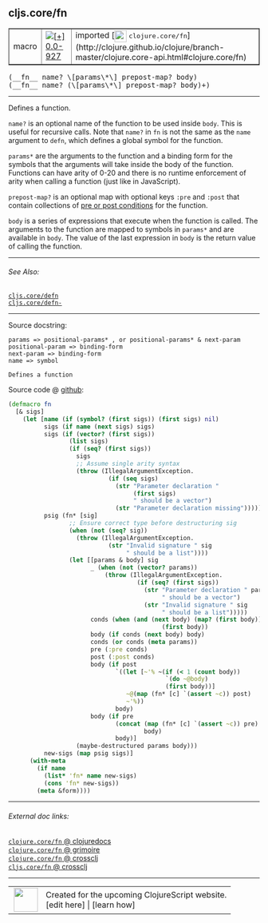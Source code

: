## cljs.core/fn



 <table border="1">
<tr>
<td>macro</td>
<td><a href="https://github.com/cljsinfo/cljs-api-docs/tree/0.0-927"><img valign="middle" alt="[+] 0.0-927" title="Added in 0.0-927" src="https://img.shields.io/badge/+-0.0--927-lightgrey.svg"></a> </td>
<td>
imported [<img height="24px" valign="middle" src="http://i.imgur.com/1GjPKvB.png"> <samp>clojure.core/fn</samp>](http://clojure.github.io/clojure/branch-master/clojure.core-api.html#clojure.core/fn)
</td>
</tr>
</table>


 <samp>
(__fn__ name? \[params\*\] prepost-map? body)<br>
</samp>
 <samp>
(__fn__ name? (\[params\*\] prepost-map? body)+)<br>
</samp>

---

Defines a function.

`name?` is an optional name of the function to be used inside `body`. This is
useful for recursive calls. Note that `name?` in `fn` is not the same as the
`name` argument to `defn`, which defines a global symbol for the function.

`params*` are the arguments to the function and a binding form for the symbols
that the arguments will take inside the body of the function. Functions can have
arity of 0-20 and there is no runtime enforcement of arity when calling a
function (just like in JavaScript).

`prepost-map?` is an optional map with optional keys `:pre` and `:post` that
contain collections of [pre or post conditions](http://blog.fogus.me/2009/12/21/clojures-pre-and-post/)
for the function.

`body` is a series of expressions that execute when the function is called. The
arguments to the function are mapped to symbols in `params*` and are available
in `body`. The value of the last expression in `body` is the return value of
calling the function.



---


###### See Also:

[`cljs.core/defn`](../cljs.core/defn.md)<br>
[`cljs.core/defn-`](../cljs.core/defn-.md)<br>

---


Source docstring:

```
params => positional-params* , or positional-params* & next-param
positional-param => binding-form
next-param => binding-form
name => symbol

Defines a function
```


Source code @ [github](https://github.com/clojure/clojure/blob/clojure-1.8.0/src/clj/clojure/core.clj#L4357-L4417):

```clj
(defmacro fn
  [& sigs]
    (let [name (if (symbol? (first sigs)) (first sigs) nil)
          sigs (if name (next sigs) sigs)
          sigs (if (vector? (first sigs)) 
                 (list sigs) 
                 (if (seq? (first sigs))
                   sigs
                   ;; Assume single arity syntax
                   (throw (IllegalArgumentException. 
                            (if (seq sigs)
                              (str "Parameter declaration " 
                                   (first sigs)
                                   " should be a vector")
                              (str "Parameter declaration missing"))))))
          psig (fn* [sig]
                 ;; Ensure correct type before destructuring sig
                 (when (not (seq? sig))
                   (throw (IllegalArgumentException.
                            (str "Invalid signature " sig
                                 " should be a list"))))
                 (let [[params & body] sig
                       _ (when (not (vector? params))
                           (throw (IllegalArgumentException. 
                                    (if (seq? (first sigs))
                                      (str "Parameter declaration " params
                                           " should be a vector")
                                      (str "Invalid signature " sig
                                           " should be a list")))))
                       conds (when (and (next body) (map? (first body))) 
                                           (first body))
                       body (if conds (next body) body)
                       conds (or conds (meta params))
                       pre (:pre conds)
                       post (:post conds)                       
                       body (if post
                              `((let [~'% ~(if (< 1 (count body)) 
                                            `(do ~@body) 
                                            (first body))]
                                 ~@(map (fn* [c] `(assert ~c)) post)
                                 ~'%))
                              body)
                       body (if pre
                              (concat (map (fn* [c] `(assert ~c)) pre) 
                                      body)
                              body)]
                   (maybe-destructured params body)))
          new-sigs (map psig sigs)]
      (with-meta
        (if name
          (list* 'fn* name new-sigs)
          (cons 'fn* new-sigs))
        (meta &form))))
```

<!--
Repo - tag - source tree - lines:

 <pre>
clojure @ clojure-1.8.0
└── src
    └── clj
        └── clojure
            └── <ins>[core.clj:4357-4417](https://github.com/clojure/clojure/blob/clojure-1.8.0/src/clj/clojure/core.clj#L4357-L4417)</ins>
</pre>

-->

---



###### External doc links:

[`clojure.core/fn` @ clojuredocs](http://clojuredocs.org/clojure.core/fn)<br>
[`clojure.core/fn` @ grimoire](http://conj.io/store/v1/org.clojure/clojure/1.7.0-beta3/clj/clojure.core/fn/)<br>
[`clojure.core/fn` @ crossclj](http://crossclj.info/fun/clojure.core/fn.html)<br>
[`cljs.core/fn` @ crossclj](http://crossclj.info/fun/cljs.core/fn.html)<br>

---

 <table>
<tr><td>
<img valign="middle" align="right" width="48px" src="http://i.imgur.com/Hi20huC.png">
</td><td>
Created for the upcoming ClojureScript website.<br>
[edit here] | [learn how]
</td></tr></table>

[edit here]:https://github.com/cljsinfo/cljs-api-docs/blob/master/cljsdoc/cljs.core/fn.cljsdoc
[learn how]:https://github.com/cljsinfo/cljs-api-docs/wiki/cljsdoc-files

<!--

This information was too distracting to show to readers, but I'll leave it
commented here since it is helpful to:

- pretty-print the data used to generate this document
- and show how to retrieve that data



The API data for this symbol:

```clj
{:description "Defines a function.\n\n`name?` is an optional name of the function to be used inside `body`. This is\nuseful for recursive calls. Note that `name?` in `fn` is not the same as the\n`name` argument to `defn`, which defines a global symbol for the function.\n\n`params*` are the arguments to the function and a binding form for the symbols\nthat the arguments will take inside the body of the function. Functions can have\narity of 0-20 and there is no runtime enforcement of arity when calling a\nfunction (just like in JavaScript).\n\n`prepost-map?` is an optional map with optional keys `:pre` and `:post` that\ncontain collections of [pre or post conditions](http://blog.fogus.me/2009/12/21/clojures-pre-and-post/)\nfor the function.\n\n`body` is a series of expressions that execute when the function is called. The\narguments to the function are mapped to symbols in `params*` and are available\nin `body`. The value of the last expression in `body` is the return value of\ncalling the function.",
 :ns "cljs.core",
 :name "fn",
 :signature ["[name? [params*] prepost-map? body]"
             "[name? ([params*] prepost-map? body)+]"],
 :history [["+" "0.0-927"]],
 :type "macro",
 :related ["cljs.core/defn" "cljs.core/defn-"],
 :full-name-encode "cljs.core/fn",
 :source {:code "(defmacro fn\n  [& sigs]\n    (let [name (if (symbol? (first sigs)) (first sigs) nil)\n          sigs (if name (next sigs) sigs)\n          sigs (if (vector? (first sigs)) \n                 (list sigs) \n                 (if (seq? (first sigs))\n                   sigs\n                   ;; Assume single arity syntax\n                   (throw (IllegalArgumentException. \n                            (if (seq sigs)\n                              (str \"Parameter declaration \" \n                                   (first sigs)\n                                   \" should be a vector\")\n                              (str \"Parameter declaration missing\"))))))\n          psig (fn* [sig]\n                 ;; Ensure correct type before destructuring sig\n                 (when (not (seq? sig))\n                   (throw (IllegalArgumentException.\n                            (str \"Invalid signature \" sig\n                                 \" should be a list\"))))\n                 (let [[params & body] sig\n                       _ (when (not (vector? params))\n                           (throw (IllegalArgumentException. \n                                    (if (seq? (first sigs))\n                                      (str \"Parameter declaration \" params\n                                           \" should be a vector\")\n                                      (str \"Invalid signature \" sig\n                                           \" should be a list\")))))\n                       conds (when (and (next body) (map? (first body))) \n                                           (first body))\n                       body (if conds (next body) body)\n                       conds (or conds (meta params))\n                       pre (:pre conds)\n                       post (:post conds)                       \n                       body (if post\n                              `((let [~'% ~(if (< 1 (count body)) \n                                            `(do ~@body) \n                                            (first body))]\n                                 ~@(map (fn* [c] `(assert ~c)) post)\n                                 ~'%))\n                              body)\n                       body (if pre\n                              (concat (map (fn* [c] `(assert ~c)) pre) \n                                      body)\n                              body)]\n                   (maybe-destructured params body)))\n          new-sigs (map psig sigs)]\n      (with-meta\n        (if name\n          (list* 'fn* name new-sigs)\n          (cons 'fn* new-sigs))\n        (meta &form))))",
          :title "Source code",
          :repo "clojure",
          :tag "clojure-1.8.0",
          :filename "src/clj/clojure/core.clj",
          :lines [4357 4417]},
 :full-name "cljs.core/fn",
 :clj-symbol "clojure.core/fn",
 :docstring "params => positional-params* , or positional-params* & next-param\npositional-param => binding-form\nnext-param => binding-form\nname => symbol\n\nDefines a function"}

```

Retrieve the API data for this symbol:

```clj
;; from Clojure REPL
(require '[clojure.edn :as edn])
(-> (slurp "https://raw.githubusercontent.com/cljsinfo/cljs-api-docs/catalog/cljs-api.edn")
    (edn/read-string)
    (get-in [:symbols "cljs.core/fn"]))
```

-->
